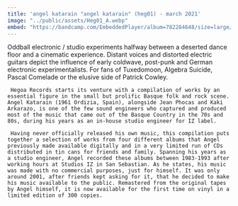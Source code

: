 ```yaml
---
title: 'angel katarain "angel katarain" (heg01) - march 2021'
image: "../public/assets/Heg01_A.webp"
embed: "https://bandcamp.com/EmbeddedPlayer/album=782284648/size=large/bgcol=ffffff/linkcol=0687f5/tracklist=false/artwork=small/transparent=true/"
---
```


Oddball electronic / studio experiments halfway between a deserted dance floor and a cinematic experience. Distant voices and distorted electric guitars depict the influence of early coldwave, post-punk and German electronic experimentalists. For fans of Tuxedomoon, Algebra Suicide, Pascal Comelade or the elusive side of Patrick Cowley.

     Hegoa Records starts its venture with a compilation of works by an essential figure in the small but prolific Basque folk and rock scene. Angel Katarain (1961 Ordizia, Spain), alongside Jean Phocas and Kaki Arkarazo, is one of the few sound engineers who captured and produced most of the music that came out of the Basque Country in the 70s and 80s, during his years as an in-house studio engineer for IZ label.

     Having never officially released his own music, this compilation puts together a selection of works from four different albums that Angel previously made available digitally and in a very limited run of CDs distributed in tin cans for friends and family. Spanning his years as a studio engineer, Angel recorded these albums between 1983-1993 after working hours at Studios IZ in San Sebastian. As he states, his music was made with no commercial purposes, just for himself. It was only around 2001, after friends kept asking for it, that he decided to make his music available to the public. Remastered from the original tapes by Angel himself, it is now available for the first time on vinyl in a limited edition of 300 copies.